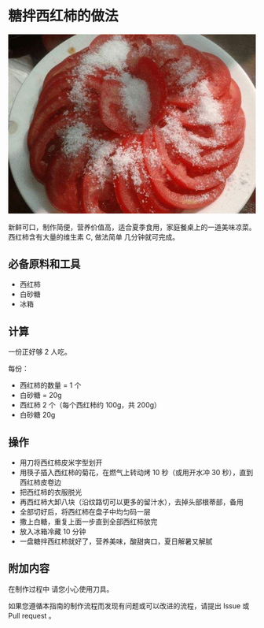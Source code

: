 # 糖拌西红柿的做法

![示例菜成品](糖拌西红柿/火山飘雪.jpg)

新鲜可口，制作简便，营养价值高，适合夏季食用，家庭餐桌上的一道美味凉菜。西红柿含有大量的维生素 C, 做法简单 几分钟就可完成。

## 必备原料和工具

- 西红柿
- 白砂糖
- 冰箱

## 计算

一份正好够 2 人吃。

每份：

- 西红柿的数量 = 1 个
- 白砂糖 = 20g
- 西红柿 2 个（每个西红柿约 100g，共 200g）
- 白砂糖 20g

## 操作

- 用刀将西红柿皮米字型划开
- 用筷子插入西红柿的菊花，在燃气上转动烤 10 秒（或用开水冲 30 秒），直到西红柿皮卷边
- 把西红柿的衣服脱光
- 再西红柿大卸八块（沿纹路切可以更多的留汁水），去掉头部根蒂部，备用
- 全部切好后，将西红柿在盘子中均匀码一层
- 撒上白糖，重复上面一步直到全部西红柿放完
- 放入冰箱冷藏 10 分钟
- 一盘糖拌西红柿就好了，营养美味，酸甜爽口，夏日解暑又解腻

## 附加内容

在制作过程中 请您小心使用刀具。

如果您遵循本指南的制作流程而发现有问题或可以改进的流程，请提出 Issue 或 Pull request 。
